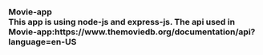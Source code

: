 <h3> Movie-app<br>
This app is using node-js and express-js.
The api used in Movie-app:https://www.themoviedb.org/documentation/api?language=en-US
